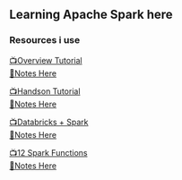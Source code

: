 ## Learning Apache Spark here

### Resources i use
[📺Overview Tutorial](https://www.youtube.com/watch?v=cZS5xYYIPzk)\
[📄Notes Here](./Overview/)

[📺Handson Tutorial](https://www.youtube.com/watch?v=_C8kWso4ne4&t=601s)\
[📄Notes Here](./Handson/)

[📺Databricks + Spark](https://www.youtube.com/playlist?list=PL7_h0bRfL52qWoCcS18nXcT1s-5rSa1yp)\
[📄Notes Here](./Overview/)

[📺12 Spark Functions](https://www.youtube.com/watch?v=exffwifu5ZA&t=0s)\
[📄Notes Here](./12%20Spark%20Functions/)

